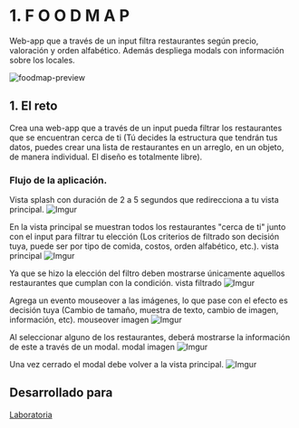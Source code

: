 # 1. F O O D M A P

Web-app que a través de un input filtra restaurantes según precio, valoración y orden alfabético. Además despliega modals con información sobre los locales.

![foodmap-preview](https://user-images.githubusercontent.com/31784893/37870317-4a6ae6d8-2fa9-11e8-8c60-3f3b799e5741.png)


## 1. El reto
Crea una web-app que a través de un input pueda filtrar los restaurantes que se encuentran cerca de ti (Tú decides la estructura que tendrán tus datos, puedes crear una lista de restaurantes en un arreglo, en un objeto, de manera individual. El diseño es totalmente libre).

### Flujo de la aplicación.
Vista splash con duración de 2 a 5 segundos que redirecciona a tu vista principal. 
![Imgur](https://i.imgur.com/KOTnZgh.jpg)

En la vista principal se muestran todos los restaurantes "cerca de ti" junto con el input para filtrar tu elección (Los criterios de filtrado son decisión tuya, puede ser por tipo de comida, costos, orden alfabético, etc.). vista principal
![Imgur](https://i.imgur.com/bmi4Ucs.jpg)

Ya que se hizo la elección del filtro deben mostrarse únicamente aquellos restaurantes que cumplan con la condición. vista filtrado
![Imgur](https://i.imgur.com/9m21W5c.jpg)

Agrega un evento mouseover a las imágenes, lo que pase con el efecto es decisión tuya (Cambio de tamaño, muestra de texto, cambio de imagen, información, etc). mouseover imagen
![Imgur](https://i.imgur.com/pAwhai9.jpg)

Al seleccionar alguno de los restaurantes, deberá mostrarse la información de este a través de un modal. modal imagen
![Imgur](https://i.imgur.com/IhAQAPp.jpg)

Una vez cerrado el modal debe volver a la vista principal. 
![Imgur](https://i.imgur.com/xwQMZeV.jpg)

## Desarrollado para
[Laboratoria](http://laboratoria.la)

